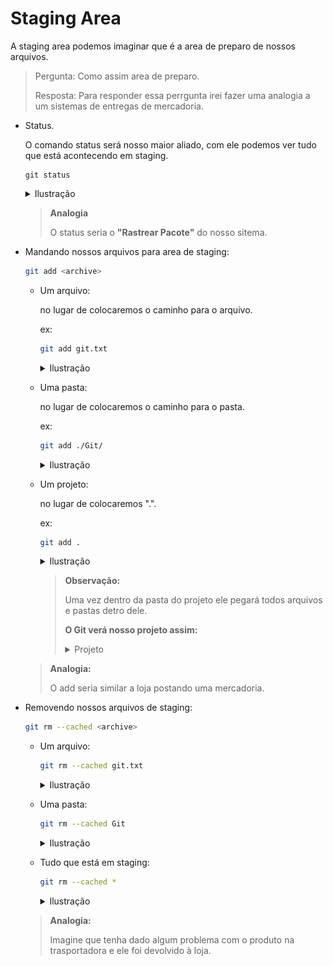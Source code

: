 # Staging Area

A staging area podemos imaginar que é a area de preparo de nossos arquivos.

> Pergunta: Como assim area de preparo.
>
> Resposta: Para responder essa perrgunta irei fazer uma analogia a um sistemas de entregas de mercadoria.

- Status.

    O comando status será nosso maior aliado, com ele podemos ver tudo que está acontecendo em staging.

    ```
    git status
    ```

    <details>
      <summary>
        Ilustração
      </summary>
      <img src="./images/git_status.png">
    </details>

    > **__Analogia__**
    >
    > O status seria o **"Rastrear Pacote"** do nosso sitema.

- Mandando nossos arquivos para area de staging:

    ```bash
    git add <archive>
    ```

    - Um arquivo:

        no lugar de <archive> colocaremos o caminho para o arquivo.

        ex: 

        ```bash
        git add git.txt 
        ```

        <details>
          <summary>
            Ilustração
          </summary>
          <img src="./images/git_add_txt.png">
        </details>

    - Uma pasta:

        no lugar de <archive> colocaremos o caminho para o pasta.

        ex: 

        ```bash
        git add ./Git/ 
        ```

        <details>
          <summary>
            Ilustração
          </summary>
          <img src="./images/git_add_folder.png">
        </details>

    - Um projeto:

        no lugar de <archive> colocaremos ".".

        ex: 

        ```bash
        git add .
        ```

        <details>
          <summary>
            Ilustração
          </summary>
          <img src="./images/git_add_all.png">
        </details>

        > **__Observação:__**
        >
        > Uma vez dentro da pasta do projeto ele pegará todos arquivos e pastas detro dele.
        >
        > **__O Git verá nosso projeto assim:__**
        >
        > <details><summary>Projeto</summary><img src="./images/tree_directory.png"></details>

    > **__Analogia:__**
    >
    > O add seria similar a loja postando uma mercadoria.

- Removendo nossos arquivos de staging: 

    ```bash
    git rm --cached <archive>
    ```

    - Um arquivo:

        ```bash
        git rm --cached git.txt
        ```

        <details>
          <summary>
            Ilustração
          </summary>
          <img src="./images/git_rm_file.png">
        </details>

    - Uma pasta:

        ```bash
        git rm --cached Git
        ```

        <details>
          <summary>
            Ilustração
          </summary>
          <img src="./images/git_rm_folder.png">
        </details>

    - Tudo que está em staging:

        ```bash
        git rm --cached *
        ```

        <details>
          <summary>
            Ilustração
          </summary>
          <img src="./images/git_rm_all.png">
        </details>

    > **__Analogia:__**
    >
    > Imagine que tenha dado algum problema com o produto na trasportadora e ele foi devolvido à loja.